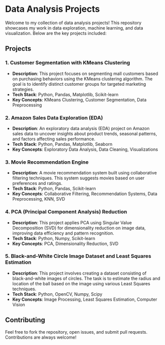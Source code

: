 # Data Analysis Projects

Welcome to my collection of data analysis projects! This repository showcases my work in data exploration, machine learning, and data visualization. Below are the key projects included:

## Projects

### 1. **Customer Segmentation with KMeans Clustering**
   - **Description**: This project focuses on segmenting mall customers based on purchasing behaviors using the KMeans clustering algorithm. The goal is to identify distinct customer groups for targeted marketing strategies.
   - **Tech Stack**: Python, Pandas, Matplotlib, Scikit-learn
   - **Key Concepts**: KMeans Clustering, Customer Segmentation, Data Preprocessing

### 2. **Amazon Sales Data Exploration (EDA)**
   - **Description**: An exploratory data analysis (EDA) project on Amazon sales data to uncover insights about product trends, seasonal patterns, and factors affecting sales performance.
   - **Tech Stack**: Python, Pandas, Matplotlib, Seaborn
   - **Key Concepts**: Exploratory Data Analysis, Data Cleaning, Visualizations

### 3. **Movie Recommendation Engine**
   - **Description**: A movie recommendation system built using collaborative filtering techniques. This system suggests movies based on user preferences and ratings.
   - **Tech Stack**: Python, Pandas, Scikit-learn
   - **Key Concepts**: Collaborative Filtering, Recommendation Systems, Data Preprocessing, KNN, SVD 

### 4. **PCA (Principal Component Analysis) Reduction**
   - **Description**: This project applies PCA using Singular Value Decomposition (SVD) for dimensionality reduction on image data, improving data efficiency and pattern recognition.
   - **Tech Stack**: Python, Numpy, Scikit-learn
   - **Key Concepts**: PCA, Dimensionality Reduction, SVD

### 5. **Black-and-White Circle Image Dataset and Least Squares Estimation**
   - **Description**: This project involves creating a dataset consisting of black-and-white images of circles. The task is to estimate the radius and location of the ball based on the image using various Least Squares techniques.
   - **Tech Stack**: Python, OpenCV, Numpy, Scipy
   - **Key Concepts**: Image Processing, Least Squares Estimation, Computer Vision


## Contributing
Feel free to fork the repository, open issues, and submit pull requests. Contributions are always welcome!
